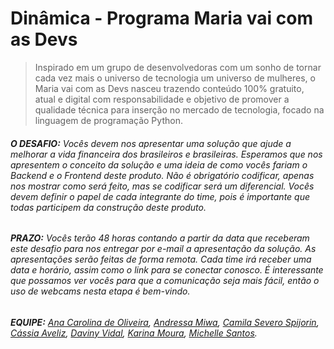 # Dinâmica - Programa Maria vai com as Devs


> Inspirado em um grupo de desenvolvedoras com um sonho de tornar cada vez mais o universo de tecnologia um universo de mulheres, o Maria vai com as Devs nasceu trazendo conteúdo 100% gratuito, atual e digital com responsabilidade e objetivo de promover a qualidade técnica para inserção no mercado de tecnologia, focado na linguagem de programação Python.

###### **O DESAFIO:** Vocês devem nos apresentar uma solução que ajude a melhorar a vida financeira dos brasileiros e brasileiras. Esperamos que nos apresentem o conceito da solução e uma ideia de como vocês fariam o Backend e o Frontend deste produto. Não é obrigatório codificar, apenas nos mostrar como será feito, mas se codificar será um diferencial. Vocês devem definir o papel de cada integrante do time, pois é importante que todas participem da construção deste produto.

###### **PRAZO:** Vocês terão 48 horas contando a partir da data que receberam este desafio para nos entregar por e-mail a apresentação da solução. As apresentações serão feitas de forma remota. Cada time irá receber uma data e horário, assim como o link para se conectar conosco. É interessante que possamos ver vocês para que a comunicação seja mais fácil, então o uso de webcams nesta etapa é bem-vindo.

###### **EQUIPE:** [Ana Carolina de Oliveira](https://github.com/acarolinaufg), [Andressa Miwa](https://github.com/andressamiwa), [Camila Severo Spijorin](https://github.com/millaspjiorin), [Cássia Aveliz](https://github.com/cassiaveliz), [Daviny Vidal](https://github.com/davinyvidal), [Karina Moura](https://github.com/kfmr), [Michelle Santos](https://github.com/MichelleSantos1).

